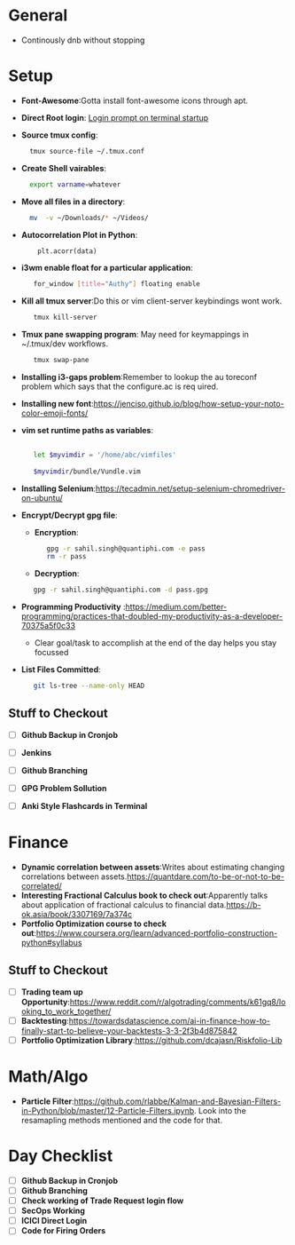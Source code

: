 # General

+ Continously dnb without stopping



# Setup

- **Font-Awesome**:Gotta install font-awesome icons through apt.

- **Direct Root login**: [Login prompt on terminal startup](https://superuser.com/questions/591321/execute-a-command-every-time-terminal-is-open)

- **Source tmux config**:
  ```bash
	tmux source-file ~/.tmux.conf
  ```
- **Create Shell vairables**:
  ```bash
	export varname=whatever
  ```
- **Move all files in a directory**:
  ```bash
	mv  -v ~/Downloads/* ~/Videos/
  ```

- **Autocorrelation Plot in Python**:
  ```python
      plt.acorr(data)
  ```
- **i3wm enable float for a particular application**:
   
  ```bash
     for_window [title="Authy"] floating enable
  ```
- **Kill all tmux server**:Do this or vim client-server keybindings wont work. 

  ```bash
     tmux kill-server
  ```
- **Tmux pane swapping program**: May need for keymappings in ~/.tmux/dev workflows.

  ```bash
     tmux swap-pane 
  ```
- **Installing i3-gaps problem**:Remember to lookup the au  toreconf problem which says that the configure.ac is req  uired. 

- **Installing new font**:<https://jenciso.github.io/blog/how-setup-your-noto-color-emoji-fonts/>

- **vim set runtime paths as variables**:
  ```bash
     
     let $myvimdir = '/home/abc/vimfiles'
     
     $myvimdir/bundle/Vundle.vim
  ```
- **Installing Selenium**:<https://tecadmin.net/setup-selenium-chromedriver-on-ubuntu/>

- **Encrypt/Decrypt gpg file**:
  - **Encryption**:
    ```bash
       gpg -r sahil.singh@quantiphi.com -e pass
       rm -r pass
    ```
  - **Decryption**:
   ```bash
      gpg -r sahil.singh@quantiphi.com -d pass.gpg
   ```

- **Programming Productivity** :<https://medium.com/better-programming/practices-that-doubled-my-productivity-as-a-developer-70375a5f0c33>
  - Clear goal/task to accomplish at the end of the day helps you stay focussed

- **List Files Committed**: 
  ```bash
     git ls-tree --name-only HEAD
  ```
  
## Stuff to Checkout

- [ ] **Github Backup in Cronjob**
- [ ] **Jenkins**
- [ ] **Github Branching**
- [ ] **GPG Problem Sollution**
- [ ] **Anki Style Flashcards in Terminal**


# Finance

- **Dynamic correlation between assets**:Writes about estimating changing correlations between assets.<https://quantdare.com/to-be-or-not-to-be-correlated/>
- **Interesting Fractional Calculus book to check out**:Apparently talks about application of fractional calculus to financial data.<https://b-ok.asia/book/3307169/7a374c>
- **Portfolio Optimization course to check out**:<https://www.coursera.org/learn/advanced-portfolio-construction-python#syllabus>

## Stuff to Checkout

- [ ] **Trading team up Opportunity**:<https://www.reddit.com/r/algotrading/comments/k61gq8/looking_to_work_together/>
- [ ] **Backtesting**:<https://towardsdatascience.com/ai-in-finance-how-to-finally-start-to-believe-your-backtests-3-3-2f3b4d875842>
- [ ] **Portfolio Optimization Library**:<https://github.com/dcajasn/Riskfolio-Lib>

# Math/Algo

- **Particle Filter**:<https://github.com/rlabbe/Kalman-and-Bayesian-Filters-in-Python/blob/master/12-Particle-Filters.ipynb>. Look into the resamapling methods mentioned and the code for that.

# Day Checklist


- [ ] **Github Backup in Cronjob**
- [ ] **Github Branching**
- [ ] **Check working of Trade Request login flow**
- [ ] **SecOps Working** 
- [ ] **ICICI Direct Login**
- [ ] **Code for Firing Orders**
